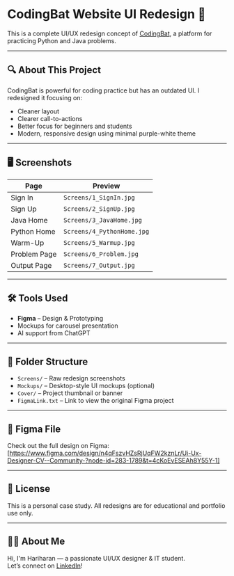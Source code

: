 # CodingBat Website UI Redesign 🎨

This is a complete UI/UX redesign concept of [CodingBat](https://codingbat.com), a platform for practicing Python and Java problems.

---

## 🔍 About This Project

CodingBat is powerful for coding practice but has an outdated UI. I redesigned it focusing on:
- Cleaner layout
- Clearer call-to-actions
- Better focus for beginners and students
- Modern, responsive design using minimal purple-white theme

---

## 🖥️ Screenshots

| Page         | Preview                     |
|--------------|-----------------------------|
| Sign In      | `Screens/1_SignIn.jpg`      |
| Sign Up      | `Screens/2_SignUp.jpg`      |
| Java Home    | `Screens/3_JavaHome.jpg`    |
| Python Home  | `Screens/4_PythonHome.jpg`  |
| Warm-Up      | `Screens/5_Warmup.jpg`      |
| Problem Page | `Screens/6_Problem.jpg`     |
| Output Page  | `Screens/7_Output.jpg`      |

---

## 🛠 Tools Used

- **Figma** – Design & Prototyping
- Mockups for carousel presentation
- AI support from ChatGPT

---

## 📂 Folder Structure

- `Screens/` – Raw redesign screenshots
- `Mockups/` – Desktop-style UI mockups (optional)
- `Cover/` – Project thumbnail or banner
- `FigmaLink.txt` – Link to view the original Figma project

---

## 🔗 Figma File

Check out the full design on Figma:  
[https://www.figma.com/design/n4qFszvHZsRjUqFW2kznLr/Ui-Ux-Designer-CV--Community-?node-id=283-1789&t=4cKoEvESEAh8Y55Y-1]

---

## 📌 License

This is a personal case study. All redesigns are for educational and portfolio use only.

---

## 🙋‍♂️ About Me

Hi, I'm Hariharan — a passionate UI/UX designer & IT student.  
Let’s connect on [LinkedIn](https://www.linkedin.com/in/hari-haran11)!

